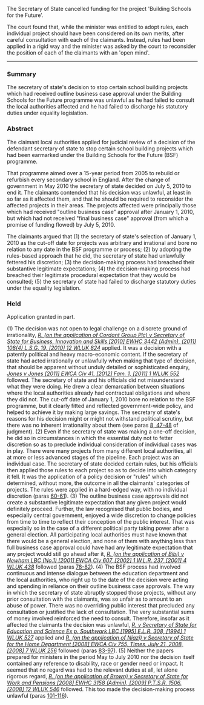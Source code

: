 The Secretary of State cancelled funding for the project 'Building Schools for the Future’.

The court found that, while the minister was entitled to adopt rules, each individual project should have been considered on its own merits, after careful consultation with each of the claimants. Instead, rules had been applied in a rigid way and the minister was asked by the court to reconsider the position of each of the claimants with an 'open mind'.

---

### Summary

The secretary of state's decision to stop certain school building projects which had received outline business case approval under the Building Schools for the Future programme was unlawful as he had failed to consult the local authorities affected and he had failed to discharge his statutory duties under equality legislation.

### Abstract

The claimant local authorities applied for judicial review of a decision of the defendant secretary of state to stop certain school building projects which had been earmarked under the Building Schools for the Future (BSF) programme.

That programme aimed over a 15-year period from 2005 to rebuild or refurbish every secondary school in England. After the change of government in May 2010 the secretary of state decided on July 5, 2010 to end it. The claimants contended that his decision was unlawful, at least in so far as it affected them, and that he should be required to reconsider the affected projects in their areas. The projects affected were principally those which had received "outline business case" approval after January 1, 2010, but which had not received "final business case" approval (from which a promise of funding flowed) by July 5, 2010.

The claimants argued that (1) the secretary of state's selection of January 1, 2010 as the cut-off date for projects was arbitrary and irrational and bore no relation to any date in the BSF programme or process; (2) by adopting the rules-based approach that he did, the secretary of state had unlawfully fettered his discretion; (3) the decision-making process had breached their substantive legitimate expectations; (4) the decision-making process had breached their legitimate procedural expectation that they would be consulted; (5) the secretary of state had failed to discharge statutory duties under the equality legislation.

### Held

Application granted in part.

(1) The decision was not open to legal challenge on a discrete ground of irrationality, _[R. (on the application of Cordant Group Plc) v Secretary of State for Business, Innovation and Skills [2010] EWHC 3442 (Admin), (2011) 108(4) L.S.G. 19, [2010] 12 WLUK 824](https://uk.westlaw.com/Document/I5AD9D120192A11E0AF46BD1FAE2CC9FF/View/FullText.html?originationContext=document&transitionType=DocumentItem&ppcid=f4d827ae72ee4544bcf3c7e47935304f&contextData=(sc.Default))_ applied. It was a decision with a patently political and heavy macro-economic content. If the secretary of state had acted irrationally or unlawfully when making that type of decision, that should be apparent without unduly detailed or sophisticated enquiry, _[Jones v Jones [2011] EWCA Civ 41, [2012] Fam. 1, [2011] 1 WLUK 552](https://uk.westlaw.com/Document/I58203F702B3E11E085C4A124F157ADA5/View/FullText.html?originationContext=document&transitionType=DocumentItem&ppcid=f4d827ae72ee4544bcf3c7e47935304f&contextData=(sc.Default))_ followed. The secretary of state and his officials did not misunderstand what they were doing. He drew a clear demarcation between situations where the local authorities already had contractual obligations and where they did not. The cut-off date of January 1, 2010 bore no relation to the BSF programme, but it clearly fitted and reflected government-wide policy, and helped to achieve it by making large savings. The secretary of state's reasons for his decision might or might not withstand political scrutiny, but there was no inherent irrationality about them (see paras [8, 47-48](javascript:void(0); "View judgment paragraphs") of judgment). (2) Even if the secretary of state was making a one-off decision, he did so in circumstances in which the essential duty not to fetter discretion so as to preclude individual consideration of individual cases was in play. There were many projects from many different local authorities, all at more or less advanced stages of the pipeline. Each project was an individual case. The secretary of state decided certain rules, but his officials then applied those rules to each project so as to decide into which category it fell. It was the application of a policy decision or "rules" which determined, without more, the outcome in all the claimants' categories of projects. The rules were applied in a hard-edged way, with no individual discretion (paras [60-61](javascript:void(0); "View judgment paragraphs")). (3) The outline business case approvals did not create a substantive legitimate expectation that any given project would definitely proceed. Further, the law recognised that public bodies, and especially central government, enjoyed a wide discretion to change policies from time to time to reflect their conception of the public interest. That was especially so in the case of a different political party taking power after a general election. All participating local authorities must have known that there would be a general election, and none of them with anything less than full business case approval could have had any legitimate expectation that any project would still go ahead after it, _[R. (on the application of Bibi) v Newham LBC (No.1) [2001] EWCA Civ 607, [2002] 1 W.L.R. 237, [2001] 4 WLUK 438](https://uk.westlaw.com/Document/I789052C0E42811DA8FC2A0F0355337E9/View/FullText.html?originationContext=document&transitionType=DocumentItem&ppcid=f4d827ae72ee4544bcf3c7e47935304f&contextData=(sc.Default))_ followed (paras [78-82](javascript:void(0); "View judgment paragraphs")). (4) The BSF process had involved continuous and intense dialogue between the education department and the local authorities, who right up to the date of the decision were acting and spending in reliance on their outline business case approvals. The way in which the secretary of state abruptly stopped those projects, without any prior consultation with the claimants, was so unfair as to amount to an abuse of power. There was no overriding public interest that precluded any consultation or justified the lack of consultation. The very substantial sums of money involved reinforced the need to consult. Therefore, insofar as it affected the claimants the decision was unlawful, _[R. v Secretary of State for Education and Science Ex p. Southwark LBC [1995] E.L.R. 308, [1994] 1 WLUK 527](https://uk.westlaw.com/Document/I90A880E0E43611DA8FC2A0F0355337E9/View/FullText.html?originationContext=document&transitionType=DocumentItem&ppcid=f4d827ae72ee4544bcf3c7e47935304f&contextData=(sc.Default))_ applied and _[R. (on the application of Niazi) v Secretary of State for the Home Department [2008] EWCA Civ 755, Times, July 21, 2008, [2008] 7 WLUK 256](https://uk.westlaw.com/Document/IA1D13D104E4411DD9EB58092CC935BBC/View/FullText.html?originationContext=document&transitionType=DocumentItem&ppcid=f4d827ae72ee4544bcf3c7e47935304f&contextData=(sc.Default))_ followed (paras [83-97](javascript:void(0); "View judgment paragraphs")). (5) Neither the papers prepared for ministers in the period May to July 2010 nor the decision itself contained any reference to disability, race or gender need or impact. It seemed that no regard was had to the relevant duties at all, let alone rigorous regard, _[R. (on the application of Brown) v Secretary of State for Work and Pensions [2008] EWHC 3158 (Admin), [2009] P.T.S.R. 1506, [2008] 12 WLUK 546](https://uk.westlaw.com/Document/I7DAC3940E44811DD843DEF0BC00E461F/View/FullText.html?originationContext=document&transitionType=DocumentItem&ppcid=f4d827ae72ee4544bcf3c7e47935304f&contextData=(sc.Default))_ followed. This too made the decision-making process unlawful (paras [101-116](javascript:void(0); "View judgment paragraphs")).